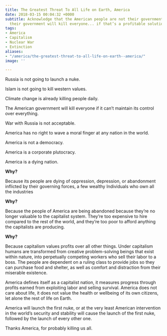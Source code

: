 ```yaml
---
title: The Greatest Threat To All Life on Earth, America
date: 2018-03-15 00:04:32 +0000
subtitle: Acknowledge that the American people are not their government, and that
  their government will kill everyone... if that’s a profitable solution.
tags:
- America
- Capitalism
- Nuclear War
- Extinction
aliases:
- "/america/the-greatest-threat-to-all-life-on-earth--america/"
image: ''

---
```

Russia is not going to launch a nuke.

Islam is not going to kill western values.

Climate change is already killing people daily.

The American government will kill everyone if it can’t maintain its control over everything.

War with Russia is not acceptable.

America has no right to wave a moral finger at any nation in the world.

America is not a democracy.

America is a corporate plutocracy.

America is a dying nation.

**Why?**

Because its people are dying of oppression, depression, or abandonment inflicted by their governing forces, a few wealthy   Individuals who own all the industries  

**Why?**

Because the people of America are being abandoned because they’re no longer valuable to the capitalist system. They’re too expensive to hire compared to the rest of the world, and they’re too poor to afford anything the capitalists are producing. 

**Why?**

Because capitalism values profits over all other things. Under capitalism humans are transformed from creative problem-solving beings that exist within nature, into perpetually competing workers who sell their labor to a boss. The people are dependent on a ruling class to provide jobs so they can purchase food and shelter, as well as comfort and distraction from their miserable existence.

America defines itself as a capitalist nation, it measures progress through profits earned from exploiting labor and selling survival. America does not care about life, it does not value the health or wellbeing of its own citizens, let alone the rest of life on Earth.

America will launch the first nuke, or at the very least American intervention in the world’s security and stability will cause the launch of the first nuke, followed by the launch of every other one.

Thanks America, for probably killing us all.
